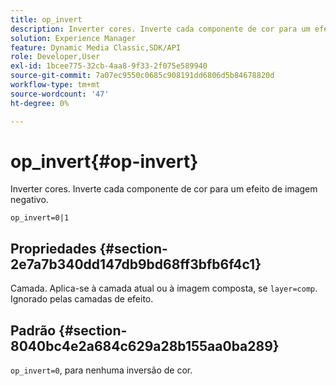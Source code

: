 ```yaml
---
title: op_invert
description: Inverter cores. Inverte cada componente de cor para um efeito de imagem negativo.
solution: Experience Manager
feature: Dynamic Media Classic,SDK/API
role: Developer,User
exl-id: 1bcee775-32cb-4aa8-9f33-2f075e589940
source-git-commit: 7a07ec9550c0685c908191dd6806d5b84678820d
workflow-type: tm+mt
source-wordcount: '47'
ht-degree: 0%

---
```


# op_invert{#op-invert}

Inverter cores. Inverte cada componente de cor para um efeito de imagem negativo.

`op_invert=0|1`

## Propriedades {#section-2e7a7b340dd147db9bd68ff3bfb6f4c1}

Camada. Aplica-se à camada atual ou à imagem composta, se `layer=comp`. Ignorado pelas camadas de efeito.

## Padrão {#section-8040bc4e2a684c629a28b155aa0ba289}

`op_invert=0`, para nenhuma inversão de cor.
